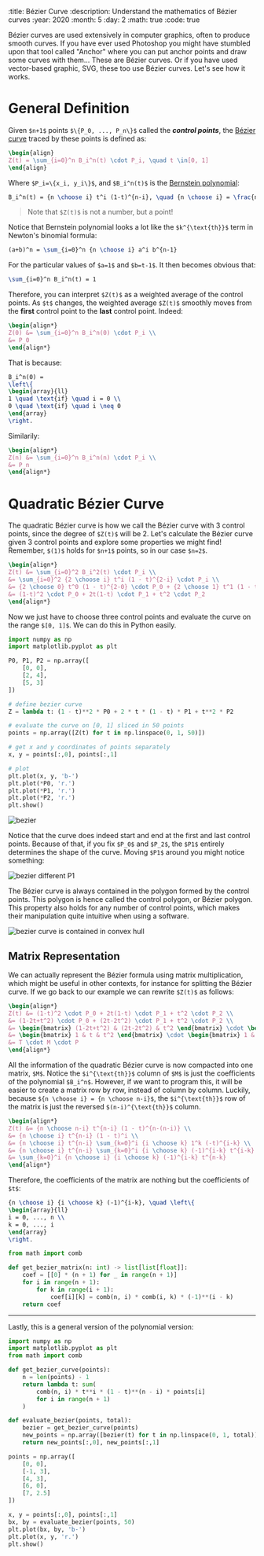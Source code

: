 :title: Bézier Curve
:description: Understand the mathematics of Bézier curves
:year: 2020
:month: 5
:day: 2
:math: true
:code: true

Bézier curves are used extensively in computer graphics, often to produce smooth curves. If you have ever used Photoshop you might have stumbled upon that tool called "Anchor" where you can put anchor points and draw some curves with them... These are Bézier curves. Or if you have used vector-based graphic, SVG, these too use Bézier curves. Let's see how it works.

# General Definition

Given `$n+1$` points `$\{P_0, ..., P_n\}$` called the ***control points***, the [Bézier curve](https://en.wikipedia.org/wiki/B%C3%A9zier_curve) traced by these points is defined as:


```latex
\begin{align}
Z(t) = \sum_{i=0}^n B_i^n(t) \cdot P_i, \quad t \in[0, 1]
\end{align}
```

Where `$P_i=\{x_i, y_i\}$`, and `$B_i^n(t)$` is the [Bernstein polynomial](https://en.wikipedia.org/wiki/Bernstein_polynomial):


```latex
B_i^n(t) = {n \choose i} t^i (1-t)^{n-i}, \quad {n \choose i} = \frac{n!}{i! (n-i)!}
```

> Note that `$Z(t)$` is not a number, but a point!

Notice that Bernstein polynomial looks a lot like the `$k^{\text{th}}$` term in Newton's binomial formula:

```latex
(a+b)^n = \sum_{i=0}^n {n \choose i} a^i b^{n-1}
```

For the particular values of `$a=1$` and `$b=t-1$`. It then becomes obvious that:

```latex
\sum_{i=0}^n B_i^n(t) = 1
```

Therefore, you can interpret `$Z(t)$` as a weighted average of the control points. As `$t$` changes, the weighted average `$Z(t)$` smoothly moves from the **first** control point to the **last** control point. Indeed:

```latex
\begin{align*}
Z(0) &= \sum_{i=0}^n B_i^n(0) \cdot P_i \\
&= P_0
\end{align*}
```

That is because:

```latex
B_i^n(0) =
\left\{
\begin{array}{ll}
1 \quad \text{if} \quad i = 0 \\
0 \quad \text{if} \quad i \neq 0
\end{array}
\right.
```

Similarily:

```latex
\begin{align*}
Z(n) &= \sum_{i=0}^n B_i^n(n) \cdot P_i \\
&= P_n
\end{align*}
```

# Quadratic Bézier Curve

The quadratic Bézier curve is how we call the Bézier curve with 3 control points, since the degree of `$Z(t)$` will be 2. Let's calculate the Bézier curve given 3 control points and explore some properties we might find! Remember, `$(1)$` holds for `$n+1$` points, so in our case `$n=2$`.

```latex
\begin{align*}
Z(t) &= \sum_{i=0}^2 B_i^2(t) \cdot P_i \\
&= \sum_{i=0}^2 {2 \choose i} t^i (1 - t)^{2-i} \cdot P_i \\
&= {2 \choose 0} t^0 (1 - t)^{2-0} \cdot P_0 + {2 \choose 1} t^1 (1 - t)^{2-1} \cdot P_1 + {2 \choose 2} t^2 (1 - t)^{2-2} \cdot P_2 \\
&= (1-t)^2 \cdot P_0 + 2t(1-t) \cdot P_1 + t^2 \cdot P_2
\end{align*}
```

Now we just have to choose three control points and evaluate the curve on the range `$[0, 1]$`. We can do this in Python easily.

```python
import numpy as np
import matplotlib.pyplot as plt

P0, P1, P2 = np.array([
	[0, 0],
	[2, 4],
	[5, 3]
])

# define bezier curve
Z = lambda t: (1 - t)**2 * P0 + 2 * t * (1 - t) * P1 + t**2 * P2

# evaluate the curve on [0, 1] sliced in 50 points
points = np.array([Z(t) for t in np.linspace(0, 1, 50)])

# get x and y coordinates of points separately
x, y = points[:,0], points[:,1]

# plot
plt.plot(x, y, 'b-')
plt.plot(*P0, 'r.')
plt.plot(*P1, 'r.')
plt.plot(*P2, 'r.')
plt.show()
```

![bezier](/assets/bezier/bezier_1.webp;w=80%)

Notice that the curve does indeed start and end at the first and last control points. Because of that, if you fix `$P_0$` and `$P_2$`, the `$P1$` entirely determines the shape of the curve. Moving `$P1$` around you might notice something:

![bezier different P1](/assets/bezier/bezier_2.webp;w=100%)

The Bézier curve is always contained in the polygon formed by the control points. This polygon is hence called the control polygon, or Bézier polygon. This property also holds for any number of control points, which makes their manipulation quite intuitive when using a software.

![bezier curve is contained in convex hull](/assets/bezier/bezier_3.webp;w=100%)

## Matrix Representation

We can actually represent the Bézier formula using matrix multiplication, which might be useful in other contexts, for instance for splitting the Bézier curve. If we go back to our example we can rewrite `$Z(t)$` as follows:

```latex
\begin{align*}
Z(t) &= (1-t)^2 \cdot P_0 + 2t(1-t) \cdot P_1 + t^2 \cdot P_2 \\
&= (1-2t+t^2) \cdot P_0 + (2t-2t^2) \cdot P_1 + t^2 \cdot P_2 \\
&= \begin{bmatrix} (1-2t+t^2) & (2t-2t^2) & t^2 \end{bmatrix} \cdot \begin{bmatrix} P_0 \\ P_1 \\ P_2 \end{bmatrix}  \\
&= \begin{bmatrix} 1 & t & t^2 \end{bmatrix} \cdot \begin{bmatrix} 1 & 0 & 0 \\ -2 & 2 & 0 \\ 1 & -2 & 1 \end{bmatrix} \cdot \begin{bmatrix} P_0 \\ P_1 \\ P_2 \end{bmatrix}  \\
&= T \cdot M \cdot P
\end{align*}
```

All the information of the quadratic Bézier curve is now compacted into one matrix, `$M$`. Notice the `$i^{\text{th}}$` column of `$M$` is just the coefficients of the polynomial `$B_i^n$`. However, if we want to program this, it will be easier to create a matrix row by row, instead of column by column. Luckily, because `${n \choose i} = {n \choose n-i}$`, the `$i^{\text{th}}$` row of the matrix is just the reversed `$(n-i)^{\text{th}}$` column.

```latex
\begin{align*}
Z(t) &= {n \choose n-i} t^{n-i} (1 - t)^{n-(n-i)} \\
&= {n \choose i} t^{n-i} (1 - t)^i \\
&= {n \choose i} t^{n-i} \sum_{k=0}^i {i \choose k} 1^k (-t)^{i-k} \\
&= {n \choose i} t^{n-i} \sum_{k=0}^i {i \choose k} (-1)^{i-k} t^{i-k} \\
&= \sum_{k=0}^i {n \choose i} {i \choose k} (-1)^{i-k} t^{n-k}
\end{align*}
```

Therefore, the coefficients of the matrix are nothing but the coefficients of `$t$`:

```latex
{n \choose i} {i \choose k} (-1)^{i-k}, \quad \left\{
\begin{array}{ll}
i = 0, ..., n \\
k = 0, ..., i
\end{array}
\right.
```

```python
from math import comb

def get_bezier_matrix(n: int) -> list[list[float]]:
    coef = [[0] * (n + 1) for _ in range(n + 1)]
    for i in range(n + 1):
        for k in range(i + 1):
            coef[i][k] = comb(n, i) * comb(i, k) * (-1)**(i - k)
    return coef
```

---

Lastly, this is a general version of the polynomial version:

```python
import numpy as np
import matplotlib.pyplot as plt
from math import comb

def get_bezier_curve(points):
    n = len(points) - 1
    return lambda t: sum(
        comb(n, i) * t**i * (1 - t)**(n - i) * points[i]
        for i in range(n + 1)
    )

def evaluate_bezier(points, total):
    bezier = get_bezier_curve(points)
    new_points = np.array([bezier(t) for t in np.linspace(0, 1, total)])
    return new_points[:,0], new_points[:,1]

points = np.array([
    [0, 0],
    [-1, 3],
    [4, 3],
    [6, 0],
    [7, 2.5]
])

x, y = points[:,0], points[:,1]
bx, by = evaluate_bezier(points, 50)
plt.plot(bx, by, 'b-')
plt.plot(x, y, 'r.')
plt.show()
```